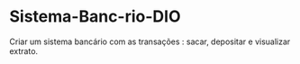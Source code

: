 # Sistema-Banc-rio-DIO
Criar um sistema bancário com as transações : sacar, depositar e visualizar extrato.
